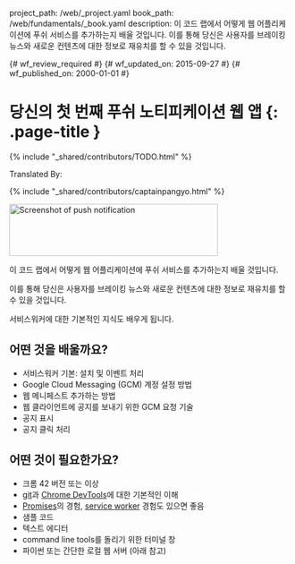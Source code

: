 project_path: /web/_project.yaml
book_path: /web/fundamentals/_book.yaml
description: 이 코드 랩에서 어떻게 웹 어플리케이션에 푸쉬 서비스를 추가하는지 배울 것입니다. 이를 통해 당신은 사용자를 브레이킹 뉴스와 새로운 컨텐츠에 대한 정보로 재유치를 할 수 있을 것입니다.

{# wf_review_required #}
{# wf_updated_on: 2015-09-27 #}
{# wf_published_on: 2000-01-01 #}

# 당신의 첫 번째 푸쉬 노티피케이션 웹 앱 {: .page-title }

{% include "_shared/contributors/TODO.html" %}


Translated By: 

{% include "_shared/contributors/captainpangyo.html" %}



<img src="images/image00.png" width="373" height="93" alt="Screenshot of push notification" />

이 코드 랩에서 어떻게 웹 어플리케이션에 푸쉬 서비스를 추가하는지 배울 것입니다.

이를 통해 당신은 사용자를 브레이킹 뉴스와 새로운 컨텐츠에 대한 정보로 재유치를 할 수 있을 것입니다.

서비스워커에 대한 기본적인 지식도 배우게 됩니다.

## 어떤 것을 배울까요?

* 서비스워커 기본: 설치 및 이벤트 처리
* Google Cloud Messaging (GCM) 계정 설정 방법
* 웹 메니페스트 추가하는 방법
* 웹 클라이언트에 공지를 보내기 위한 GCM 요청 기술
* 공지 표시
* 공지 클릭 처리

## 어떤 것이 필요한가요?

* 크롬 42 버전 또는 이상
* [git](https://git-scm.com/)과 [Chrome DevTools](/web/tools/chrome-devtools)에 대한 기본적인 이해
* [Promises](http://www.html5rocks.com/en/tutorials/es6/promises/)의 경험, [service worker](http://www.html5rocks.com/en/tutorials/service-worker/introduction/) 경험도 있으면 좋음
* 샘플 코드
* 텍스트 에디터
* command line tools를 돌리기 위한 터미널 창
* 파이썬 또는 간단한 로컬 웹 서버 (아래 참고)
